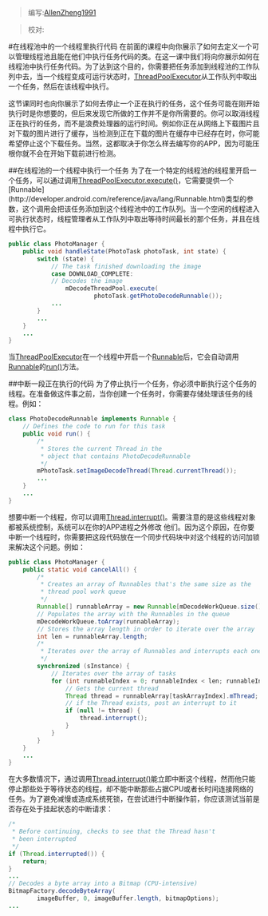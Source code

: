 > 编写:[AllenZheng1991](https://github.com/AllenZheng1991)

> 校对:

#在线程池中的一个线程里执行代码
在前面的课程中向你展示了如何去定义一个可以管理线程池且能在他们中执行任务代码的类。在这一课中我们将向你展示如何在线程池中执行任务代码。为了达到这个目的，你需要把任务添加到线程池的工作队列中去，当一个线程变成可运行状态时，[ThreadPoolExecutor](http://developer.android.com/reference/java/util/concurrent/ThreadPoolExecutor.html)从工作队列中取出一个任务，然后在该线程中执行。

这节课同时也向你展示了如何去停止一个正在执行的任务，这个任务可能在刚开始执行时是你想要的，但后来发现它所做的工作并不是你所需要的。你可以取消线程正在执行的任务，而不是浪费处理器的运行时间。例如你正在从网络上下载图片且对下载的图片进行了缓存，当检测到正在下载的图片在缓存中已经存在时，你可能希望停止这个下载任务。当然，这都取决于你怎么样去编写你的APP，因为可能压根你就不会在开始下载前进行检测。

##在线程池的一个线程中执行一个任务
为了在一个特定的线程池的线程里开启一个任务，可以通过调用[ThreadPoolExecutor.execute()](http://developer.android.com/reference/java/util/concurrent/ThreadPoolExecutor.html#execute(java.lang.Runnable))，它需要提供一个[Runnable](http://developer.android.com/reference/java/lang/Runnable.html)类型的参数，这个调用会把该任务添加到这个线程池中的工作队列。当一个空闲的线程进入可执行状态时，线程管理者从工作队列中取出等待时间最长的那个任务，并且在线程中执行它。
```java
public class PhotoManager {
    public void handleState(PhotoTask photoTask, int state) {
        switch (state) {
            // The task finished downloading the image
            case DOWNLOAD_COMPLETE:
            // Decodes the image
                mDecodeThreadPool.execute(
                        photoTask.getPhotoDecodeRunnable());
            ...
        }
        ...
    }
    ...
}
```
当[ThreadPoolExecutor](http://developer.android.com/reference/java/util/concurrent/ThreadPoolExecutor.html)在一个线程中开启一个[Runnable](http://developer.android.com/reference/java/lang/Runnable.html)后，它会自动调用[Runnable](http://developer.android.com/reference/java/lang/Runnable.html)的[run()](http://developer.android.com/reference/java/lang/Runnable.html#run())方法。

##中断一段正在执行的代码
为了停止执行一个任务，你必须中断执行这个任务的线程。在准备做这件事之前，当你创建一个任务时，你需要存储处理该任务的线程。例如：
```java
class PhotoDecodeRunnable implements Runnable {
    // Defines the code to run for this task
    public void run() {
        /*
         * Stores the current Thread in the
         * object that contains PhotoDecodeRunnable
         */
        mPhotoTask.setImageDecodeThread(Thread.currentThread());
        ...
    }
    ...
}
```
想要中断一个线程，你可以调用[Thread.interrupt()](http://developer.android.com/reference/java/lang/Thread.html#interrupt())。需要注意的是这些线程对象都被系统控制，系统可以在你的APP进程之外修改
他们。因为这个原因，在你要中断一个线程时，你需要把这段代码放在一个同步代码块中对这个线程的访问加锁来解决这个问题。例如：
```java
public class PhotoManager {
    public static void cancelAll() {
        /*
         * Creates an array of Runnables that's the same size as the
         * thread pool work queue
         */
        Runnable[] runnableArray = new Runnable[mDecodeWorkQueue.size()];
        // Populates the array with the Runnables in the queue
        mDecodeWorkQueue.toArray(runnableArray);
        // Stores the array length in order to iterate over the array
        int len = runnableArray.length;
        /*
         * Iterates over the array of Runnables and interrupts each one's Thread.
         */
        synchronized (sInstance) {
            // Iterates over the array of tasks
            for (int runnableIndex = 0; runnableIndex < len; runnableIndex++) {
                // Gets the current thread
                Thread thread = runnableArray[taskArrayIndex].mThread;
                // if the Thread exists, post an interrupt to it
                if (null != thread) {
                    thread.interrupt();
                }
            }
        }
    }
    ...
}
```
在大多数情况下，通过调用[Thread.interrupt()](http://developer.android.com/reference/java/lang/Thread.html#interrupt())能立即中断这个线程，然而他只能停止那些处于等待状态的线程，却不能中断那些占据CPU或者长时间连接网络的任务。为了避免减慢或造成系统死锁，在尝试进行中断操作前，你应该测试当前是否存在处于挂起状态的中断请求：
```java
/*
 * Before continuing, checks to see that the Thread hasn't
 * been interrupted
 */
if (Thread.interrupted()) {
    return;
}
...
// Decodes a byte array into a Bitmap (CPU-intensive)
BitmapFactory.decodeByteArray(
        imageBuffer, 0, imageBuffer.length, bitmapOptions);
...
```



